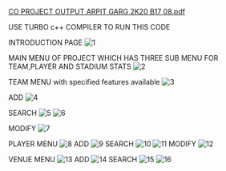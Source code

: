 
[CO PROJECT OUTPUT ARPIT GARG 2K20 B17 08.pdf](https://github.com/Hokage6502/ICC-WORLD-CUP-TEAM-MANAGEMENT-TURBO-C-/files/9475227/CO.PROJECT.OUTPUT.ARPIT.GARG.2K20.B17.08.pdf)

USE TURBO c++ COMPILER TO RUN THIS CODE

INTRODUCTION PAGE
![1](https://user-images.githubusercontent.com/89737057/188069348-7e735650-2f1c-4a97-983e-6b007922869f.png)

MAIN MENU OF PROJECT WHICH HAS THREE SUB MENU FOR TEAM,PLAYER AND STADIUM STATS
![2](https://user-images.githubusercontent.com/89737057/188069763-9bdc91db-6b46-4cd9-953e-4a6bb0d3f61e.png)

TEAM MENU
with specified features available
![3](https://user-images.githubusercontent.com/89737057/188069756-d1feab95-fb75-4740-b695-a88481a10d2d.png)

ADD
![4](https://user-images.githubusercontent.com/89737057/188069786-e4ff7b87-e29b-4695-9e5f-6efb9640c55d.png)

SEARCH
![5](https://user-images.githubusercontent.com/89737057/188069791-df2e1ce9-5147-4a17-9678-9f779793fa68.png)
![6](https://user-images.githubusercontent.com/89737057/188069795-819b3265-bcec-419d-a3dc-e1f4f3ac2871.png)

MODIFY
![7](https://user-images.githubusercontent.com/89737057/188069800-cbdff02c-fd54-438a-9b28-9f0849cb06b0.png)

PLAYER MENU
![8](https://user-images.githubusercontent.com/89737057/188069900-7028a8d5-6053-4139-b34a-cae155f4b17e.png)
ADD
![9](https://user-images.githubusercontent.com/89737057/188069810-3195ad98-2cce-4fea-867f-bbbeff1a6d69.png)
SEARCH
![10](https://user-images.githubusercontent.com/89737057/188069814-50a4bd38-00bc-47ca-96b2-87fba24a7c50.png)
![11](https://user-images.githubusercontent.com/89737057/188069818-91cc56f9-6888-40e6-8210-cce6fa7b2c92.png)
MODIFY
![12](https://user-images.githubusercontent.com/89737057/188069823-198e87c8-2e2a-402b-aa67-986533cfc024.png)

VENUE MENU
![13](https://user-images.githubusercontent.com/89737057/188069935-15d36a72-b82c-45ab-b1bb-ae7cec4bceeb.png)
ADD
![14](https://user-images.githubusercontent.com/89737057/188069942-cb5f74dd-e7c4-4f2c-a38b-c934cace04ad.png)
SEARCH
![15](https://user-images.githubusercontent.com/89737057/188070050-30d8e65c-0a53-4013-9bf4-72c7888b1cbf.png)
![16](https://user-images.githubusercontent.com/89737057/188070062-cc7de8a9-8a47-4e76-ac3e-c1397173dc2c.png)

